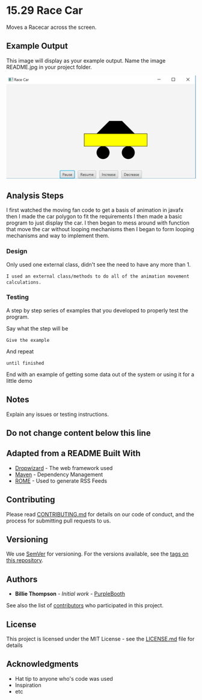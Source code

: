 # 15.29 Race Car

Moves a Racecar across the screen.

## Example Output

This image will display as your example output. Name the image README.jpg in your project folder.

![Sample Output](README.jpg)

## Analysis Steps

I first watched the moving fan code to get a basis of animation in javafx
then I made the car polygon to fit the requirements
I then made a basic program to just display the car.
I then began to mess around with function that move the car without looping mechanisms
then I began to form looping mechanisms and way to implement them.
### Design

Only used one external class, didn't see the need to have any more than 1.

```
I used an external class/methods to do all of the animation movement calculations.
```

### Testing

A step by step series of examples that you developed to properly test the program. 

Say what the step will be

```
Give the example
```

And repeat

```
until finished
```

End with an example of getting some data out of the system or using it for a little demo

## Notes

Explain any issues or testing instructions.

## Do not change content below this line
## Adapted from a README Built With

* [Dropwizard](http://www.dropwizard.io/1.0.2/docs/) - The web framework used
* [Maven](https://maven.apache.org/) - Dependency Management
* [ROME](https://rometools.github.io/rome/) - Used to generate RSS Feeds

## Contributing

Please read [CONTRIBUTING.md](https://gist.github.com/PurpleBooth/b24679402957c63ec426) for details on our code of conduct, and the process for submitting pull requests to us.

## Versioning

We use [SemVer](http://semver.org/) for versioning. For the versions available, see the [tags on this repository](https://github.com/your/project/tags). 

## Authors

* **Billie Thompson** - *Initial work* - [PurpleBooth](https://github.com/PurpleBooth)

See also the list of [contributors](https://github.com/your/project/contributors) who participated in this project.

## License

This project is licensed under the MIT License - see the [LICENSE.md](LICENSE.md) file for details

## Acknowledgments

* Hat tip to anyone who's code was used
* Inspiration
* etc
